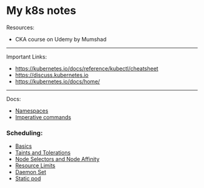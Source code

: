 # My k8s notes


Resources:
- CKA course on Udemy by Mumshad
---

Important Links:
- https://kubernetes.io/docs/reference/kubectl/cheatsheet
- https://discuss.kubernetes.io
- https://kubernetes.io/docs/home/
---

Docs:
- [Namespaces](Resources/namespaces.md)
- [Imperative commands](Resources/imperative-cmds.md)
### Scheduling:
- [Basics](Scheduling/basics.md)
- [Taints and Tolerations](Scheduling/taints&Tolerations.md)
- [Node Selectors and Node Affinity](Scheduling/nodeAffinity.md)
- [Resource Limits](Scheduling/resourceLimits.md)
- [Daemon Set](Scheduling/DaemonSets.md)
- [Static pod](Scheduling/staticPods.md)